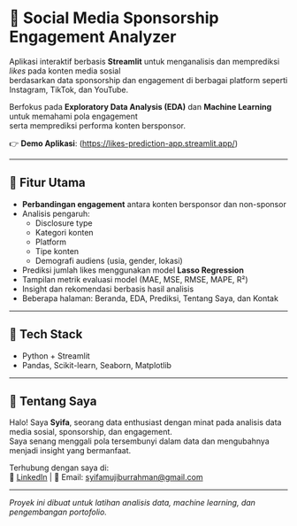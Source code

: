 # 📱 Social Media Sponsorship Engagement Analyzer

Aplikasi interaktif berbasis **Streamlit** untuk menganalisis dan memprediksi *likes* pada konten media sosial  
berdasarkan data sponsorship dan engagement di berbagai platform seperti Instagram, TikTok, dan YouTube.

Berfokus pada **Exploratory Data Analysis (EDA)** dan **Machine Learning** untuk memahami pola engagement  
serta memprediksi performa konten bersponsor.

👉 **Demo Aplikasi**: (https://likes-prediction-app.streamlit.app/)

---

## 🚀 Fitur Utama

- **Perbandingan engagement** antara konten bersponsor dan non-sponsor
- Analisis pengaruh:
  - Disclosure type
  - Kategori konten
  - Platform
  - Tipe konten
  - Demografi audiens (usia, gender, lokasi)
- Prediksi jumlah likes menggunakan model **Lasso Regression**
- Tampilan metrik evaluasi model (MAE, MSE, RMSE, MAPE, R²)
- Insight dan rekomendasi berbasis hasil analisis
- Beberapa halaman: Beranda, EDA, Prediksi, Tentang Saya, dan Kontak

---

## 🧰 Tech Stack

- Python + Streamlit  
- Pandas, Scikit-learn, Seaborn, Matplotlib

---

## 📄 Tentang Saya

Halo! Saya **Syifa**, seorang data enthusiast dengan minat pada analisis data media sosial, sponsorship, dan engagement.  
Saya senang menggali pola tersembunyi dalam data dan mengubahnya menjadi insight yang bermanfaat.  

Terhubung dengan saya di:  
🔗 [LinkedIn](https://www.linkedin.com/in/syifa01) | 📧 Email: syifamujiburrahman@gmail.com 

---

*Proyek ini dibuat untuk latihan analisis data, machine learning, dan pengembangan portofolio.*  
